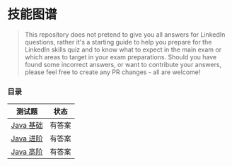 # 技能图谱

> This repository does not pretend to give you all answers for LinkedIn questions, rather it's a starting guide to help you prepare for the LinkedIn skills quiz and to know what to expect in the main exam or which areas to target in your exam preparations. Should you have found some incorrect answers, or want to contribute your answers, please feel free to create any PR changes - all are welcome!

### 目录

| 测试题      |  状态 |
| --------- |  ------ |
| [Java 基础](https://github.com/video-vocabulary/boss/blob/master/java/java-jichu.md) |  有答案 |
| [Java 进阶](https://github.com/video-vocabulary/boss/blob/master/java/java-jinjie.md) |  有答案 |
| [Java 高阶](https://github.com/video-vocabulary/boss/blob/master/java/java-gaojie.md) |  有答案 |
